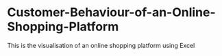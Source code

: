 # Customer-Behaviour-of-an-Online-Shopping-Platform
This is the visualisation of an online shopping platform using Excel
